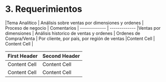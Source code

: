 # 3. Requerimientos

|Tema Analítico  | Análisis sobre ventas por dimensiones y ordenes | Proceso de negocio | Comentarios |
------------- | -------------
|Ventas por dimensiones  | Análisis historico de ventas y ordenes  | Ordenes de Compra/Venta | Por cliente, por país, por región de ventas 
|Content Cell  | Content Cell  |


| First Header  | Second Header |
| ------------- | ------------- |
| Content Cell  | Content Cell  |
| Content Cell  | Content Cell  |
